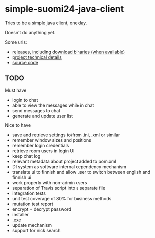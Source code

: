 simple-suomi24-java-client
==========================

Tries to be a simple java client, one day.

Doesn't do anything yet.

Some urls:

 - [releases, including download binaries (when available)](https://github.com/eis/simple-suomi24-java-client/releases)
 - [project technical details](http://eis.github.io/simple-suomi24-java-client)
 - [source code](https://github.com/eis/simple-suomi24-java-client)

TODO
----

Must have

 - login to chat
 - able to view the messages while in chat
 - send messages to chat
 - generate and update user list

Nice to have

 - save and retrieve settings to/from .ini, .xml or similar
 - remember window sizes and positions
 - remember login credentials
 - retrieve room users in login UI
 - keep chat log
 - relevant metadata about project added to pom.xml
 - DI system as software internal dependency mechanism
 - translate ui to finnish and allow user to switch between english and finnish ui
 - work properly with non-admin users
 - separation of Travis script into a separate file
 - integration tests
 - unit test coverage of 80% for business methods
 - mutation test report
 - encrypt + decrypt password
 - installer
 - .exe
 - update mechanism
 - support for nick search
